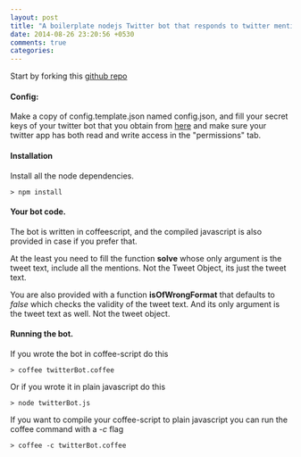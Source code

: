 ```yaml
---
layout: post
title: "A boilerplate nodejs Twitter bot that responds to twitter mentions."
date: 2014-08-26 23:20:56 +0530
comments: true
categories: 
---
```

Start by forking this [github repo](https://github.com/syllogismos/twitter-bot-template)  
  
#### Config:
Make a copy of config.template.json named config.json, and fill your secret keys of your twitter bot that you obtain from [here](https://apps.twitter.com) and make sure your twitter app has both read and write access in the "permissions" tab.  

#### Installation

Install all the node dependencies.
```
> npm install
```

#### Your bot code.

The bot is written in coffeescript, and the compiled javascript is also provided in case if you prefer that.  

At the least you need to fill the function **solve** whose only argument is the tweet text, include all the mentions. Not the Tweet Object, its just the tweet text.  

You are also provided with a function **isOfWrongFormat** that defaults to *false* which checks the validity of the tweet text. And its only argument is the tweet text as well. Not the tweet object.  

#### Running the bot.

If you wrote the bot in coffee-script do this
```
> coffee twitterBot.coffee
```

Or if you wrote it in plain javascript do this
```
> node twitterBot.js
```

If you want to compile your coffee-script to plain javascript you can run the coffee command with a *-c* flag
```
> coffee -c twitterBot.coffee
```